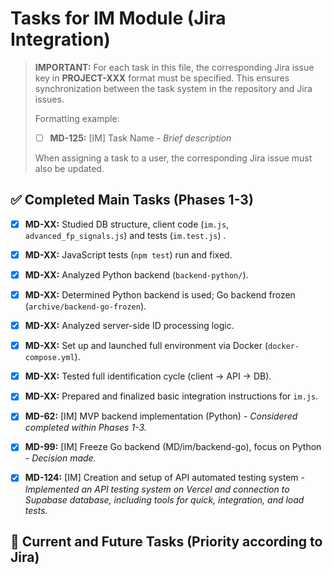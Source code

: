# Tasks for IM Module (Jira Integration)

> **IMPORTANT:** For each task in this file, the corresponding Jira issue key in **PROJECT-XXX** format must be specified. This ensures synchronization between the task system in the repository and Jira issues.
>
> Formatting example: 
> - [ ] **MD-125:** [IM] Task Name - *Brief description*
> 
> When assigning a task to a user, the corresponding Jira issue must also be updated.

## ✅ Completed Main Tasks (Phases 1-3)

- [x] **MD-XX:** Studied DB structure, client code (`im.js`, `advanced_fp_signals.js`) and tests (`im.test.js`)
.
- [x] **MD-XX:** JavaScript tests (`npm test`) run and fixed.
- [x] **MD-XX:** Analyzed Python backend (`backend-python/`).
- [x] **MD-XX:** Determined Python backend is used; Go backend frozen (`archive/backend-go-frozen`). 
- [x] **MD-XX:** Analyzed server-side ID processing logic.
- [x] **MD-XX:** Set up and launched full environment via Docker (`docker-compose.yml`).
- [x] **MD-XX:** Tested full identification cycle (client -> API -> DB).
- [x] **MD-XX:** Prepared and finalized basic integration instructions for `im.js`.
- [x] **MD-62:** [IM] MVP backend implementation (Python) - *Considered completed within Phases 1-3.*
- [x] **MD-99:** [IM] Freeze Go backend (MD/im/backend-go), focus on Python - *Decision made.*
- [x] **MD-124:** [IM] Creation and setup of API automated testing system - *Implemented an API testing system on Vercel and connection to Supabase database, including tools for quick, integration, and load tests.*


## 🚀 Current and Future Tasks (Priority according to Jira) 